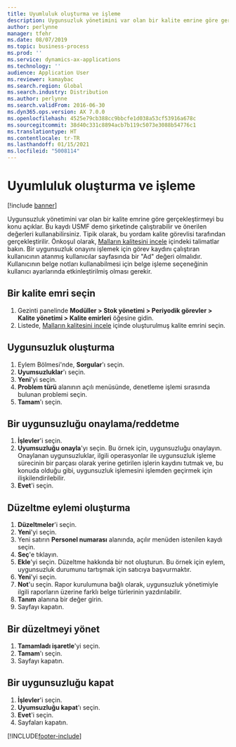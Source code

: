 ```yaml
---
title: Uyumluluk oluşturma ve işleme
description: Uygunsuzluk yönetimini var olan bir kalite emrine göre gerçekleştirmeyi bu konu açıklar.
author: perlynne
manager: tfehr
ms.date: 08/07/2019
ms.topic: business-process
ms.prod: ''
ms.service: dynamics-ax-applications
ms.technology: ''
audience: Application User
ms.reviewer: kamaybac
ms.search.region: Global
ms.search.industry: Distribution
ms.author: perlynne
ms.search.validFrom: 2016-06-30
ms.dyn365.ops.version: AX 7.0.0
ms.openlocfilehash: 4525e79cb388cc9bbcfe1d038a53cf53916a678c
ms.sourcegitcommit: 38d40c331c8894acb7b119c5073e3088b54776c1
ms.translationtype: HT
ms.contentlocale: tr-TR
ms.lasthandoff: 01/15/2021
ms.locfileid: "5008114"
---
```

# <a name="create-and-process-a-conformance"></a>Uyumluluk oluşturma ve işleme

[!include [banner](../../includes/banner.md)]

Uygunsuzluk yönetimini var olan bir kalite emrine göre gerçekleştirmeyi bu konu açıklar. Bu kaydı USMF demo şirketinde çalıştırabilir ve önerilen değerleri kullanabilirsiniz. Tipik olarak, bu yordam kalite görevlisi tarafından gerçekleştirilir.  Önkoşul olarak, [Malların kalitesini incele](https://github.com/MicrosoftDocs/Dynamics-365-Operations/blob/master/articles/supply-chain/inventory/tasks/inspect-quality-goods.md) içindeki talimatlar bakın. Bir uygunsuzluk onayını işlemek için görev kaydını çalıştıran kullanıcının atanmış kullanıcılar sayfasında bir "Ad" değeri olmalıdır. Kullanıcının belge notları kullanabilmesi için belge işleme seçeneğinin kullanıcı ayarlarında etkinleştirilmiş olması gerekir.


## <a name="select-a-quality-order"></a>Bir kalite emri seçin
1. Gezinti panelinde **Modüller > Stok yönetimi > Periyodik görevler > Kalite yönetimi > Kalite emirleri** öğesine gidin.
2. Listede, [Malların kalitesini incele](https://github.com/MicrosoftDocs/Dynamics-365-Operations/blob/master/articles/supply-chain/inventory/tasks/inspect-quality-goods.md) içinde oluşturulmuş kalite emrini seçin.  

## <a name="create-a-nonconformance"></a>Uygunsuzluk oluşturma
1. Eylem Bölmesi'nde, **Sorgular**'ı seçin.
2. **Uyumsuzluklar**'ı seçin.
3. **Yeni**'yi seçin.
4. **Problem türü** alanının açılı menüsünde, denetleme işlemi sırasında bulunan problemi seçin.  
5. **Tamam**'ı seçin.

## <a name="approvereject-a-nonconformance"></a>Bir uygunsuzluğu onaylama/reddetme
1. **İşlevler**'i seçin.
2. **Uyumsuzluğu onayla**'yı seçin. Bu örnek için, uygunsuzluğu onaylayın. Onaylanan uygunsuzluklar, ilgili operasyonlar ile uygunsuzluk işleme sürecinin bir parçası olarak yerine getirilen işlerin kaydını tutmak ve, bu konuda olduğu gibi, uygunsuzluk işlemesini işlemden geçirmek için ilişkilendirilebilir.  
3. **Evet**'i seçin.

## <a name="create-a-correction-action"></a>Düzeltme eylemi oluşturma
1. **Düzeltmeler**'i seçin.
2. **Yeni**'yi seçin.
3. Yeni satırın **Personel numarası** alanında, açılır menüden istenilen kaydı seçin.
4. **Seç**'e tıklayın.
5. **Ekle**'yi seçin. Düzeltme hakkında bir not oluşturun. Bu örnek için eylem, uygunsuzluk durumunu tartışmak için satıcıya başvurmaktır.  
6. **Yeni**'yi seçin.
7. **Not**'u seçin. Rapor kurulumuna bağlı olarak, uygunsuzluk yönetimiyle ilgili raporların üzerine farklı belge türlerinin yazdırılabilir.  
8. **Tanım** alanına bir değer girin.
9. Sayfayı kapatın.

## <a name="maintain-a-correction"></a>Bir düzeltmeyi yönet
1. **Tamamladı işaretle**'yi seçin.
2. **Tamam**'ı seçin.
3. Sayfayı kapatın.

## <a name="close-a-nonconformance"></a>Bir uygunsuzluğu kapat
1. **İşlevler**'i seçin.
2. **Uyumsuzluğu kapat**'ı seçin.
3. **Evet**'i seçin.
4. Sayfaları kapatın.


[!INCLUDE[footer-include](../../../includes/footer-banner.md)]
